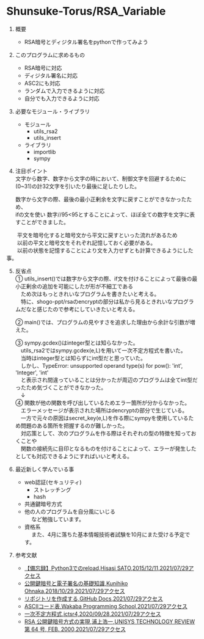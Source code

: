# Shunsuke-Torus/RSA_Variable

1. 概要  
    - RSA暗号とディジタル署名をpythonで作ってみよう  

2. このプログラムに求めるもの      
    - RSA暗号に対応  
    - ディジタル署名に対応  
    - ASC2にも対応  
    - ランダムで入力できるように対応   
    - 自分でも入力できるように対応   

3. 必要なモジュール・ライブラリ   
    - モジュール  
      - utils_rsa2  
      - utils_insert  
    - ライブラリ  
      - importlib  
      - sympy  
    
4. 注目ポイント  
  文字から数字、数字から文字の時において、制御文字を回避するために(0~31)の計32文字を引いたり最後に足したりした。  
  
   数字から文字の際、最後の最小正剰余を文字に戻すことができなかったため、  
   ifの文を使い 数字//95<95とすることによって、ほぼ全ての数字を文字に表すことができました。    
  
　　平文を暗号化すると暗号文から平文に戻すといった流れがあるため   
    　　以前の平文と暗号文をそれぞれ記憶しておく必要がある。  
　　以前の状態を記憶することにより文を入力せずとも計算できるようにした事。  

5. 反省点  
  ➀ utils_insert()では数字から文字の際、if文を付けることによって最後の最小正剰余の追加を可能にしたが形が不細工である      
  　ため次はもっときれいなプログラムを書きたいと考える。  
  　特に、shogo-ppt/rsaのencryptの部分は私から見るときれいなプログラムだなと感じたので参考にしていきたいと考える。  
  
   ➁ main()では、プログラムの見やすさを追求した理由から余計な引数が増えた。  
  
   ➂ sympy.gcdex()はinteger型とは知らなかった。  
    　utils_rsa2ではsympy.gcdex(e,L)を用いて一次不定方程式を書いた。  
    　当時はinteger型とは知らずにint型だと思っていた。  
    　しかし、TypeError: unsupported operand type(s) for pow(): 'int', 'Integer', 'int'  
    　と表示され間違っていることは分かったが周辺のプログラムは全てint型だったため気づくことができなかった。  
    　↓<br>
   ➃ 関数が他の関数を呼び出しているためエラー箇所が分からなかった。  
    　エラーメッセージが表示された場所はdencryptの部分で生じている。  
    　一方で元々の原因はsecret_key(e,L)を作る際にsympyを使用しているため問題のある箇所を把握するのが難しかった。  
    　対応策として、次のプログラムを作る際はそれぞれの型の特徴を知っておくことや  
    　関数の接続先に目印となるものを付けることによって、エラーが発生したとしても対応できるようにすればいいと考える。  
  
6. 最近新しく学んでいる事  
    - web認証(セキュリティ)  
        - ストレッチング  
        - hash  
    - 共通鍵暗号方式  
    - 他の人のプログラムを自分風にいじる  
  　  など勉強しています。  
    - 資格系    
  　  また、4月に落ちた基本情報技術者試験を10月にまた受ける予定です。  
7. 参考文献   
    - [【備忘録】Python3でのreload,Hisasi SATO,2015/12/11,2021/07/29アクセス](https://qiita.com/mriho/items/52f53559ba7fe7ef06ff)  
    - [公開鍵暗号と電子署名の基礎知識,Kunihiko Ohnaka,2018/10/29,2021/07/29アクセス](https://qiita.com/kunichiko/items/ef5efdb41611d6cf7775)  
    - [リポジトリを作成する,GitHub Docs,2021/07/29アクセス](https://docs.github.com/ja/github/getting-started-with-github/quickstart/create-a-repo)  
    - [ASCIIコード表,Wakaba Programming School,2021/07/29アクセス](https://www.k-cube.co.jp/wakaba/server/ascii_code.html)  
    - [一次不定方程式,ictsr4,2020/09/28,2021/07/29アクセス](http://ictsr4.com/sw/gcdex/)  
    - [RSA 公開鍵暗号方式の実現,浦上浩一,UNISYS TECHNOLOGY REVIEW 第 64 号, FEB. 2000,2021/07/29アクセス ](https://www.unisys.co.jp/tec_info/tr64/6403.pdf)
    
